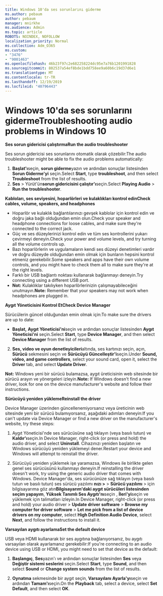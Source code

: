 ```yaml
---
title: Windows 10'da ses sorunlarını giderme
ms.author: pebaum
author: pebaum
manager: mnirkhe
ms.audience: Admin
ms.topic: article
ROBOTS: NOINDEX, NOFOLLOW
localization_priority: Normal
ms.collection: Adm_O365
ms.custom:
- "3476"
- "9001463"
ms.openlocfilehash: 46b23f97c2e682258224dc95e7a76b1201991828
ms.sourcegitcommit: 802537a54ef8bde1bdd758ee9a60b6c19d37d6e1
ms.translationtype: MT
ms.contentlocale: tr-TR
ms.lasthandoff: 12/19/2019
ms.locfileid: "40796443"
---
```

# <a name="troubleshooting-audio-problems-in-windows-10"></a><span data-ttu-id="59158-102">Windows 10'da ses sorunlarını giderme</span><span class="sxs-lookup"><span data-stu-id="59158-102">Troubleshooting audio problems in Windows 10</span></span>

<span data-ttu-id="59158-103">**Ses sorun gidericisi çalıştırma**</span><span class="sxs-lookup"><span data-stu-id="59158-103">**Run the audio troubleshooter**</span></span>

<span data-ttu-id="59158-104">Ses sorun gidericisi ses sorunlarını otomatik olarak çözebilir:</span><span class="sxs-lookup"><span data-stu-id="59158-104">The audio troubleshooter might be able to fix the audio problems automatically:</span></span> 

1. <span data-ttu-id="59158-105">**Başlat'ı**seçin, **sorun giderme**yazın ve ardından sonuçlar listesinden **Sorun Giderme'yi** seçin.</span><span class="sxs-lookup"><span data-stu-id="59158-105">Select **Start**, type **troubleshoot**, and then select **Troubleshoot** from the list of results.</span></span> 
2. <span data-ttu-id="59158-106">**Ses** > Yürüt'ün**sorun gidericisini çalıştır'ı**seçin.</span><span class="sxs-lookup"><span data-stu-id="59158-106">Select **Playing Audio** > **Run the troubleshooter**.</span></span>

<span data-ttu-id="59158-107">**Kabloları, ses seviyesini, hoparlörleri ve kulaklıkları kontrol edin**</span><span class="sxs-lookup"><span data-stu-id="59158-107">**Check cables, volume, speakers, and headphones**</span></span>

- <span data-ttu-id="59158-108">Hoparlör ve kulaklık bağlantılarınızı gevşek kablolar için kontrol edin ve doğru jaka bağlı olduğundan emin olun.</span><span class="sxs-lookup"><span data-stu-id="59158-108">Check your speaker and headphone connections for loose cables, and make sure they're connected to the correct jack.</span></span>
- <span data-ttu-id="59158-109">Güç ve ses düzeylerinizi kontrol edin ve tüm ses kontrollerini yukarı çevirmeyi deneyin.</span><span class="sxs-lookup"><span data-stu-id="59158-109">Check your power and volume levels, and try turning all the volume controls up.</span></span>
- <span data-ttu-id="59158-110">Bazı hoparlörlerin ve uygulamaların kendi ses düzeyi denetimleri vardır ve doğru düzeyde olduğundan emin olmak için bunların hepsini kontrol etmeniz gerekebilir.</span><span class="sxs-lookup"><span data-stu-id="59158-110">Some speakers and apps have their own volume controls, and you might have to check them all to make sure they're at the right levels.</span></span>
- <span data-ttu-id="59158-111">Farklı bir USB bağlantı noktası kullanarak bağlanmayı deneyin.</span><span class="sxs-lookup"><span data-stu-id="59158-111">Try connecting using a different USB port.</span></span>
- <span data-ttu-id="59158-112">**Not:** Kulaklıklar takılıyken hoparlörlerinizin çalışmayabileceğini unutmayın.</span><span class="sxs-lookup"><span data-stu-id="59158-112">**Note:** Remember that your speakers may not work when headphones are plugged in.</span></span>

<span data-ttu-id="59158-113">**Aygıt Yöneticisini Kontrol Et**</span><span class="sxs-lookup"><span data-stu-id="59158-113">**Check Device Manager**</span></span>

<span data-ttu-id="59158-114">Sürücülerin güncel olduğundan emin olmak için:</span><span class="sxs-lookup"><span data-stu-id="59158-114">To make sure the drivers are up to date:</span></span>

- <span data-ttu-id="59158-115">**Başlat,** **Aygıt Yöneticisi'ni**seçin ve ardından sonuçlar listesinden **Aygıt Yöneticisi'ni** seçin.</span><span class="sxs-lookup"><span data-stu-id="59158-115">Select **Start**, type **Device Manager**, and then select **Device Manager** from the list of results.</span></span>

2. <span data-ttu-id="59158-116">**Ses, video ve oyun denetleyicileri**altında, ses kartınızı seçin, açın, **Sürücü** sekmesini seçin ve **Sürücüyü Güncelleştir'i**seçin.</span><span class="sxs-lookup"><span data-stu-id="59158-116">Under **Sound, video, and game controllers**, select your sound card, open it, select the **Driver** tab, and select **Update Driver**.</span></span> 

<span data-ttu-id="59158-117">**Not:** Windows yeni bir sürücü bulamazsa, aygıt üreticisinin web sitesinde bir sürücü arayın ve yönergeleri izleyin.</span><span class="sxs-lookup"><span data-stu-id="59158-117">**Note:** If Windows doesn't find a new driver, look for one on the device manufacturer's website and follow their instructions.</span></span>

<span data-ttu-id="59158-118">**Sürücüyü yeniden yükleme**</span><span class="sxs-lookup"><span data-stu-id="59158-118">**Reinstall the driver**</span></span>

<span data-ttu-id="59158-119">Device Manager üzerinden güncellenemiyorsanız veya üreticinin web sitesinde yeni bir sürücü bulamıyorsanız, aşağıdaki adımları deneyin:</span><span class="sxs-lookup"><span data-stu-id="59158-119">If you can't update via Device Manager or find a new driver on the manufacturer's website, try these steps:</span></span> 

1. <span data-ttu-id="59158-120">Aygıt Yöneticisi'nde ses sürücüsüne sağ tıklayın (veya basılı tutun) ve **Kaldır'ı**seçin.</span><span class="sxs-lookup"><span data-stu-id="59158-120">In Device Manager, right-click (or press and hold) the audio driver, and select **Uninstall**.</span></span> <span data-ttu-id="59158-121">Cihazınızı yeniden başlatın ve Windows sürücüyü yeniden yüklemeyi dener.</span><span class="sxs-lookup"><span data-stu-id="59158-121">Restart your device and Windows will attempt to reinstall the driver.</span></span>

2. <span data-ttu-id="59158-122">Sürücüyü yeniden yüklemek işe yaramazsa, Windows ile birlikte gelen genel ses sürücüsünü kullanmayı deneyin.</span><span class="sxs-lookup"><span data-stu-id="59158-122">If reinstalling the driver doesn't work, try using the generic audio driver that comes with Windows.</span></span> <span data-ttu-id="59158-123">Device Manager'da, ses sürücünüze sağ tıklayın (veya basılı tutun ve basılı tutun) ses sürücü yazılımı **nızı >** > **Sürücü yazılımı** > için bilgisayarıma göz atın**Bilgisayarım'daki aygıt sürücüleri listesinden seçim yapayım**, **Yüksek Tanımlı Ses Aygıtı'nı**seçin , **İleri'yi**seçin ve yüklemek için talimatları izleyin.</span><span class="sxs-lookup"><span data-stu-id="59158-123">In Device Manager, right-click (or press and hold) your audio driver > **Update driver software** > **Browse my computer for driver software** > **Let me pick from a list of device drivers on my computer**, select **High Definition Audio Device**, select **Next**, and follow the instructions to install it.</span></span>

<span data-ttu-id="59158-124">**Varsayılan aygıtı ayarlama**</span><span class="sxs-lookup"><span data-stu-id="59158-124">**Set the default device**</span></span>

<span data-ttu-id="59158-125">USB veya HDMI kullanarak bir ses aygıtına bağlanıyorsanız, bu aygıtı varsayılan olarak ayarlamanız gerekebilir:</span><span class="sxs-lookup"><span data-stu-id="59158-125">If you're connecting to an audio device using USB or HDMI, you might need to set that device as the default:</span></span> 

1. <span data-ttu-id="59158-126">**Başlangıç**, **Ses**yazın'ı ve ardından sonuçlar listesinden **Ses** veya **Değiştir sistemi seslerini** seçin.</span><span class="sxs-lookup"><span data-stu-id="59158-126">Select **Start**, type **Sound**, and then select **Sound** or **Change system sounds** from the list of results.</span></span>

2. <span data-ttu-id="59158-127">**Oynatma** sekmesinde bir aygıt seçin, **Varsayılanı Ayarla'yı**seçin ve ardından **Tamam'ı**seçin.</span><span class="sxs-lookup"><span data-stu-id="59158-127">On the **Playback** tab, select a device, select **Set Default**, and then select **OK**.</span></span>

